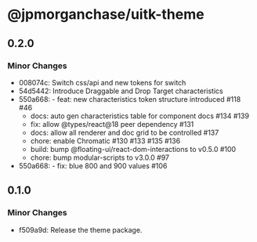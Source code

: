 # @jpmorganchase/uitk-theme

## 0.2.0

### Minor Changes

- 008074c: Switch css/api and new tokens for switch
- 54d5442: Introduce Draggable and Drop Target characteristics
- 550a668: - feat: new characteristics token structure introduced #118 #46
  - docs: auto gen characteristics table for component docs #134 #139
  - fix: allow @types/react@18 peer dependency #131
  - docs: allow all renderer and doc grid to be controlled #137
  - chore: enable Chromatic #130 #133 #135 #136
  - build: bump @floating-ui/react-dom-interactions to v0.5.0 #100
  - chore: bump modular-scripts to v3.0.0 #97
- 550a668: - fix: blue 800 and 900 values #106

## 0.1.0

### Minor Changes

- f509a9d: Release the theme package.
